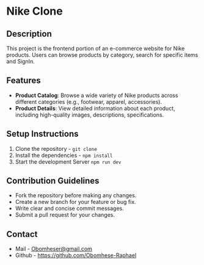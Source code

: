 # Nike Clone

## Description
This project is the frontend portion of an e-commerce website for Nike products. Users can browse products by category, search for specific items and SignIn.

## Features
- **Product Catalog**: Browse a wide variety of Nike products across different categories (e.g., footwear, apparel, accessories).
- **Product Details**: View detailed information about each product, including high-quality images, descriptions, specifications.

## Setup Instructions
 
1. Clone the repository - ``git clone``
2. Install the dependencies - ``npm install``
3. Start the development Server ``npm run dev``


## Contribution Guidelines
* Fork the repository before making any changes.
* Create a new branch for your feature or bug fix.
* Write clear and concise commit messages.
* Submit a pull request for your changes.

## Contact
* Mail - Obomheser@gmail.com 
* Github - https://github.com/Obomhese-Raphael